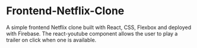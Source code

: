 # Frontend-Netflix-Clone

A simple frontend Netflix clone built with React, CSS, Flexbox and deployed with Firebase.
The react-youtube component allows the user to play a trailer on click when one is available.
